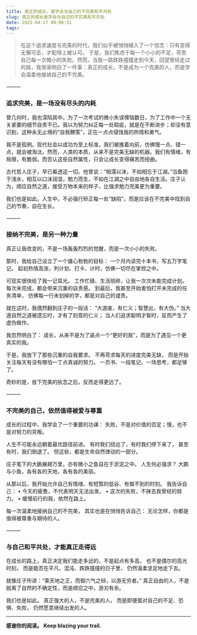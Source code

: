 ```yaml
---
title: 真正的成长，是学会与自己的不完美和平共处
slug: 真正的成长是学会与自己的不完美和平共处
date: 2025-04-27 00:06:51
tags:
---
```

<!-- 正文开始 -->
>在这个追求速度与完美的时代，我们似乎被悄悄植入了一个信念：只有变得无懈可击，才配得上被认可。
于是，我们焦虑于每一个小小的不足，苛责自己每一次微小的失败。然而，当我一路跌跌撞撞走到今天，回望曾经走过的路，我渐渐明白了一件事：真正的成长，不是成为一个完美的人，而是学会温柔地接纳自己的不完美。

⸻

### 追求完美，是一场没有尽头的内耗

曾几何时，我也深陷其中。为了一次考试的微小失误懊恼数日，为了工作中一个无关紧要的细节自责不已。我以为努力纠正每一处瑕疵，就是在不断进步；却没有意识到，这种永无止境的“自我鞭策”，正在一点点侵蚀我的热情和勇气。

我不是孤例。现代社会以成功为至上标准，我们被推着向前，仿佛慢一点、错一点，就会被淘汰。然而，人类的本质，从来不是完美无缺的机器。我们有情绪，有局限，有脆弱。而否认这些自然属性，只会让成长变得痛苦而扭曲。

古代哲人庄子，早已看透这一切。他曾说：“相濡以沫，不如相忘于江湖。”当鱼困于浅水，相互以口沫润湿，勉力而生，不如在江湖之中自由地各自生活。庄子认为，顺应自然之道，接受万物本来的样子，比强求勉力完美更为重要。

我们也是如此。人生中，不必强行矫正每一处“缺陷”，而是应该在不完美中找到自己的节奏，自在生长。

⸻

### 接纳不完美，是另一种力量

真正让我改变的，不是一场轰轰烈烈的觉醒，而是一次小小的失败。

那时，我给自己设立了一个雄心勃勃的目标：
一个月内读完十本书，写五万字笔记。
起初热情高涨，列计划、打卡、计时，仿佛一切尽在掌控之中。

可现实很快给了我一记耳光。
工作忙碌、生活琐碎，让我一次次未能完成计划。
每次未完成，都会带来沉重的自责感。
到最后，我甚至开始害怕打开未完成的任务清单，
仿佛每一行未划掉的字，都是对自己的谴责。

就在这时，我偶然翻到庄子的一段话：
“大道废，有仁义；智慧出，有大伪。”
当大道自然之道被遗忘时，才有了刻意的仁义；
当人们追求聪明才智时，反而产生了虚伪做作。

我忽然明白了：
成长，从来不是为了装点一个“更好的我”，而是为了遇见一个更真实的我。

于是，我放下了那些沉重的自我要求。
不再苛求每天的进度完美无缺，
而是开始关注每天有没有哪怕一丁点真诚的努力。
一页书、一段笔记、一场思考，都足够了。

奇妙的是，放下完美的执念之后，反而走得更远了。

⸻

### 不完美的自己，依然值得被爱与尊重

成长的过程中，我学会了一个重要的功课：
失败，不是对价值的否定；慢，也不是对努力的背叛。

人生不可能永远朝着最优路径前进。
有时我们绕远了，有时我们停下来了，
甚至有时，我们倒退了。
但这些，都是生命自然律动的一部分。

庄子笔下的大鹏展翅万里，亦有微小之鱼自在于淤泥之中。
人生何必强求？
大鹏与小鱼，各有各的天地，各有各的美丽。

从那以后，我开始允许自己有情绪、有短暂的低谷、有做不到的时刻。
我告诉自己：
	•	今天的疲惫，不代表明天无法出发。
	•	这次的失败，不抹去我曾经的努力。
	•	缓慢前行的我，依然在路上。

每一次温柔地接纳自己的不完美，
其实也是在悄悄告诉自己：
无论怎样，你都是值得被尊重与期待的人。

⸻

### 与自己和平共处，才能真正走得远

在成长的路上，真正决定我们能走多远的，不是起点有多高，
也不是偶尔的高光时刻，
而是能否在平凡、混沌、跌跌撞撞的日子里，
仍然温柔坚定地走下去。

就像庄子所讲：“乘天地之正，而御六气之辩，以游无穷者。”
真正自由的人，不是脱离了自然的不确定性，而是顺应之中，游刃有余。

我们也是如此。
真正强大的人，不是完美的人，
而是即便面对自己的不足、恐惧、失败，
仍然愿意继续出发的人。

---

**感谢你的阅读。**
**Keep blazing your trail.**